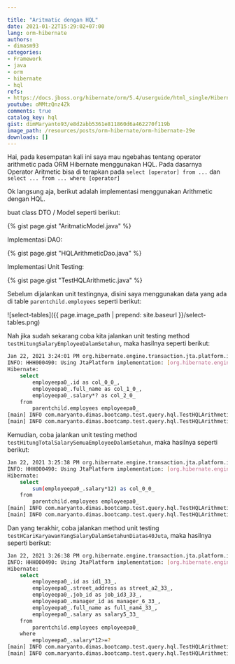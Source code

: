 ```yaml
---

title: "Aritmatic dengan HQL"
date: 2021-01-22T15:29:02+07:00
lang: orm-hibernate
authors:
- dimasm93
categories:
- Framework
- java
- orm
- hibernate
- hql
refs: 
- https://docs.jboss.org/hibernate/orm/5.4/userguide/html_single/Hibernate_User_Guide.html#hql
youtube: oMMtzQnz4Zk
comments: true
catalog_key: hql
gist: dimMaryanto93/e8d2abb5361e811860d6a462270f119b
image_path: /resources/posts/orm-hibernate/orm-hibernate-29e
downloads: []
---
```


Hai, pada kesempatan kali ini saya mau ngebahas tentang operator arithmetic pada ORM Hibernate menggunakan HQL. Pada dasarnya Operator Aritmetic bisa di terapkan pada `select [operator] from ...` dan `select ... from ... where [operator]`

<!--more-->

Ok langsung aja, berikut adalah implementasi menggunakan Arithmetic dengan HQL.

buat class DTO / Model seperti berikut: 

{% gist page.gist "AritmaticModel.java" %}

Implementasi DAO:

{% gist page.gist "HQLArithmeticDao.java" %}

Implementasi Unit Testing:

{% gist page.gist "TestHQLArithmetic.java" %}

Sebelum dijalankan unit testingnya, disini saya menggunakan data yang ada di table `parentchild.employees` seperti berikut:

![select-tables]({{ page.image_path | prepend: site.baseurl }}/select-tables.png)

Nah jika sudah sekarang coba kita jalankan unit testing method `testHitungSalaryEmployeeDalamSetahun`, maka hasilnya seperti berikut:

```bash
Jan 22, 2021 3:24:01 PM org.hibernate.engine.transaction.jta.platform.internal.JtaPlatformInitiator initiateService
INFO: HHH000490: Using JtaPlatform implementation: [org.hibernate.engine.transaction.jta.platform.internal.NoJtaPlatform]
Hibernate: 
    select
        employeepa0_.id as col_0_0_,
        employeepa0_.full_name as col_1_0_,
        employeepa0_.salary*? as col_2_0_ 
    from
        parentchild.employees employeepa0_
[main] INFO com.maryanto.dimas.bootcamp.test.query.hql.TestHQLArithmetic - data: [AritmaticModel(id=aee1795f-816b-4a4b-a8ef-4429fe3069c1, nama=Hari Sapto Adi, salarySetahun=120000000.00), AritmaticModel(id=1515ba52-3c78-4baa-bb67-d3aa0c32b351, nama=Dimas Maryanto, salarySetahun=42000000.00), AritmaticModel(id=c8a4c59f-f2f3-413c-80b4-31c797b863db, nama=Muhamad Yusuf, salarySetahun=36000000.00)]
[main] INFO com.maryanto.dimas.bootcamp.test.query.hql.TestHQLArithmetic - destroy hibernate session!
```

Kemudian, coba jalankan unit testing method `testHitungTotalSalarySemuaEmployeeDalamSetahun`, maka hasilnya seperti berikut:

```bash
Jan 22, 2021 3:25:38 PM org.hibernate.engine.transaction.jta.platform.internal.JtaPlatformInitiator initiateService
INFO: HHH000490: Using JtaPlatform implementation: [org.hibernate.engine.transaction.jta.platform.internal.NoJtaPlatform]
Hibernate: 
    select
        sum(employeepa0_.salary*12) as col_0_0_ 
    from
        parentchild.employees employeepa0_
[main] INFO com.maryanto.dimas.bootcamp.test.query.hql.TestHQLArithmetic - total salary: 198000000.00
[main] INFO com.maryanto.dimas.bootcamp.test.query.hql.TestHQLArithmetic - destroy hibernate session!
```

Dan yang terakhir, coba jalankan method unit testing `testHCariKaryawanYangSalaryDalamSetahunDiatas40Juta`, maka hasilnya seperti berikut:

```bash
Jan 22, 2021 3:26:38 PM org.hibernate.engine.transaction.jta.platform.internal.JtaPlatformInitiator initiateService
INFO: HHH000490: Using JtaPlatform implementation: [org.hibernate.engine.transaction.jta.platform.internal.NoJtaPlatform]
Hibernate: 
    select
        employeepa0_.id as id1_33_,
        employeepa0_.street_address as street_a2_33_,
        employeepa0_.job_id as job_id3_33_,
        employeepa0_.manager_id as manager_6_33_,
        employeepa0_.full_name as full_nam4_33_,
        employeepa0_.salary as salary5_33_ 
    from
        parentchild.employees employeepa0_ 
    where
        employeepa0_.salary*12>=?
[main] INFO com.maryanto.dimas.bootcamp.test.query.hql.TestHQLArithmetic - data: [EmployeeParentChildEntity(id=aee1795f-816b-4a4b-a8ef-4429fe3069c1, name=Hari Sapto Adi, address=Cicalengka Raya, salary=10000000.00, job=Chief Technology Officer), EmployeeParentChildEntity(id=1515ba52-3c78-4baa-bb67-d3aa0c32b351, name=Dimas Maryanto, address=Cinunuk, salary=3500000.00, job=Principal Software Engineer)]
[main] INFO com.maryanto.dimas.bootcamp.test.query.hql.TestHQLArithmetic - destroy hibernate session!
```